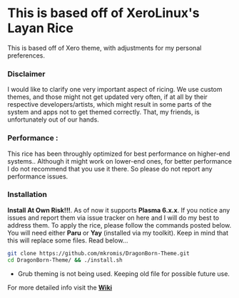 # This is based off of XeroLinux's Layan Rice

This is based off of Xero theme, with adjustments for my personal preferences.

### Disclaimer

I would like to clarify one very important aspect of ricing. We use custom themes, and those might not get updated very often, if at all by their respective developers/artists, which might result in some parts of the system and apps not to get themed correctly. That, my friends, is unfortunately out of our hands.


### Performance :

This rice has been throughly optimized for best performance on higher-end systems.. Although it might work on lower-end ones, for better performance I do not recommend that you use it there. So please do not report any performance issues.

### Installation

**Install At Own Risk!!!**. As of now it supports **Plasma 6.x.x**. If you notice any issues and report them via issue tracker on here and I will do my best to address them. To apply the rice, please follow the commands posted below. You will need either **Paru** or **Yay** (installed via my toolkit). Keep in mind that this will replace some files. Read below...

```sh
git clone https://github.com/mkromis/DragonBorn-Theme.git
cd DragonBorn-Theme/ && ./install.sh
```

* Grub theming is not being used. Keeping old file for possible future use.

For more detailed info visit the [**Wiki**](https://wiki.xerolinux.xyz/rice/)
